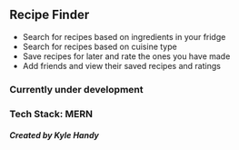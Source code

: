 ## Recipe Finder
- Search for recipes based on ingredients in your fridge
- Search for recipes based on cuisine type
- Save recipes for later and rate the ones you have made
- Add friends and view their saved recipes and ratings

### Currently under development

### Tech Stack: MERN

##### Created by Kyle Handy
